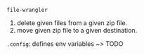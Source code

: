 `file-wrangler`

1. delete given files from a given zip file.
2. move given zip file to a given destination.

`.config`: defines env variables ~> TODO